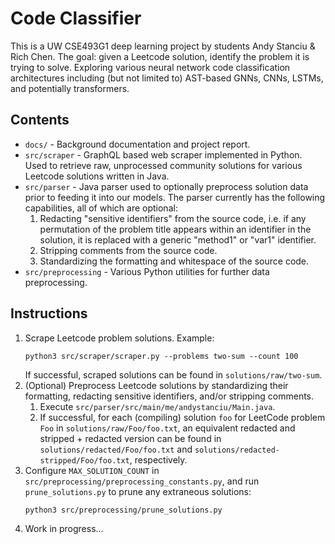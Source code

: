 # Code Classifier
This is a UW CSE493G1 deep learning project by students Andy Stanciu & Rich Chen. The goal: given a Leetcode solution, identify the problem it is trying to solve. Exploring various neural network code classification architectures including (but not limited to) AST-based GNNs, CNNs, LSTMs, and potentially transformers.

## Contents
- `docs/` - Background documentation and project report.
- `src/scraper` - GraphQL based web scraper implemented in Python. Used to retrieve raw, unprocessed community solutions for various Leetcode solutions written in Java.
- `src/parser` - Java parser used to optionally preprocess solution data prior to feeding it into our models. The parser currently has the following capabilities, all of which are optional:
  1. Redacting "sensitive identifiers" from the source code, i.e. if any permutation of the problem title appears within an identifier in the solution, it is replaced with a generic "method1" or "var1" identifier.
  2. Stripping comments from the source code.
  3. Standardizing the formatting and whitespace of the source code.
- `src/preprocessing` - Various Python utilities for further data preprocessing.

## Instructions
1. Scrape Leetcode problem solutions. Example:
   ```
   python3 src/scraper/scraper.py --problems two-sum --count 100 
   ```
   If successful, scraped solutions can be found in `solutions/raw/two-sum`.
2. (Optional) Preprocess Leetcode solutions by standardizing their formatting, redacting sensitive identifiers, and/or stripping comments. 
   1. Execute `src/parser/src/main/me/andystanciu/Main.java`.
   2. If successful, for each (compiling) solution `foo` for LeetCode problem `Foo` in `solutions/raw/Foo/foo.txt`, an equivalent redacted and stripped + redacted version can be found in `solutions/redacted/Foo/foo.txt` and `solutions/redacted-stripped/Foo/foo.txt`, respectively.
3. Configure `MAX_SOLUTION_COUNT` in `src/preprocessing/preprocessing_constants.py`, and run `prune_solutions.py` to prune any extraneous solutions:
   ```
   python3 src/preprocessing/prune_solutions.py
   ```
4. Work in progress...